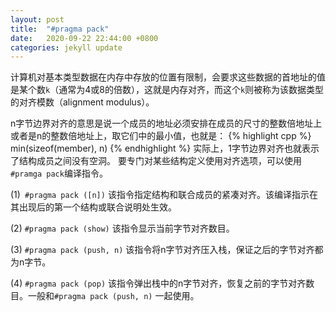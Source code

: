 ```yaml
---
layout: post
title:	"#pragma pack"
date:	2020-09-22 22:44:00 +0800
categories: jekyll update
---
```


计算机对基本类型数据在内存中存放的位置有限制，会要求这些数据的首地址的值是某个数`k`（通常为4或8的倍数），这就是内存对齐，而这个`k`则被称为该数据类型的对齐模数（alignment modulus）。

n字节边界对齐的意思是说一个成员的地址必须安排在成员的尺寸的整数倍地址上或者是n的整数倍地址上，取它们中的最小值，也就是：
{% highlight cpp %}
min(sizeof(member), n)
{% endhighlight %}
实际上，1字节边界对齐也就表示了结构成员之间没有空洞。
要专门对某些结构定义使用对齐选项，可以使用`#pramga pack`编译指令。

(1)` #pragma pack ([n])`
该指令指定结构和联合成员的紧凑对齐。该编译指示在其出现后的第一个结构或联合说明处生效。

(2) `#pragma pack (show)`
该指令显示当前字节对齐数目。

(3) `#pragma pack (push, n)`
该指令将n字节对齐压入栈，保证之后的字节对齐都为n字节。

(4) `#pragma pack (pop)`
该指令弹出栈中的n字节对齐，恢复之前的字节对齐数目。一般和`#pragma pack (push, n)` 一起使用。
